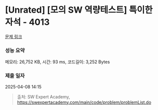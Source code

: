 # [Unrated] [모의 SW 역량테스트] 특이한 자석 - 4013 

[문제 링크](https://swexpertacademy.com/main/code/problem/problemDetail.do?contestProbId=AWIeV9sKkcoDFAVH) 

### 성능 요약

메모리: 26,752 KB, 시간: 93 ms, 코드길이: 3,252 Bytes

### 제출 일자

2025-04-08 14:15



> 출처: SW Expert Academy, https://swexpertacademy.com/main/code/problem/problemList.do
